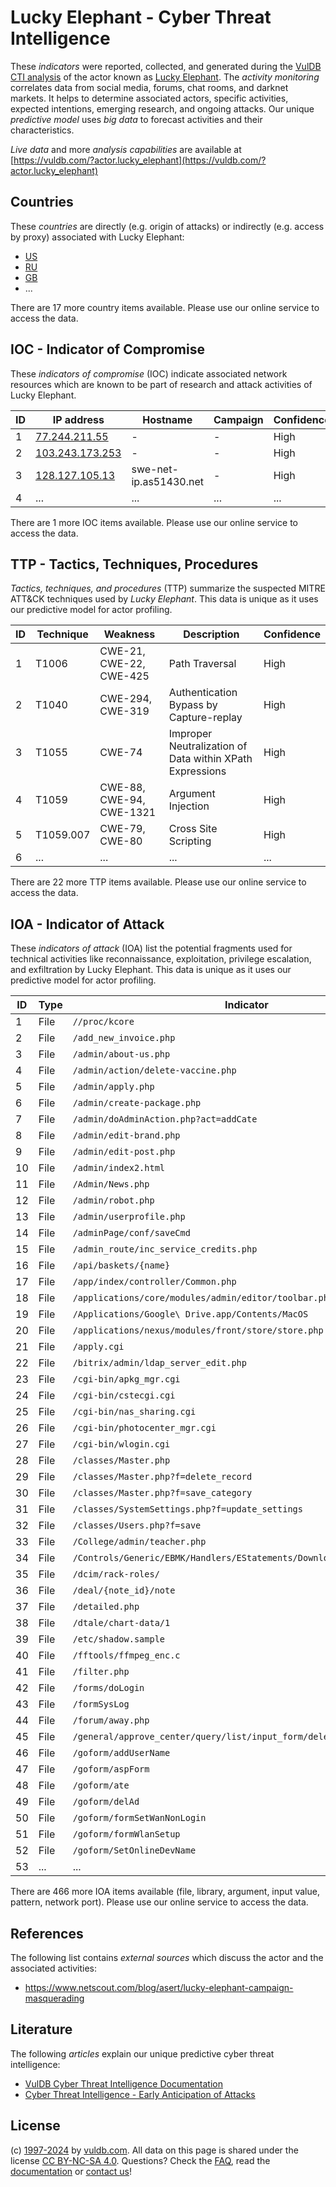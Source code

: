 # Lucky Elephant - Cyber Threat Intelligence

These _indicators_ were reported, collected, and generated during the [VulDB CTI analysis](https://vuldb.com/?kb.cti) of the actor known as [Lucky Elephant](https://vuldb.com/?actor.lucky_elephant). The _activity monitoring_ correlates data from social media, forums, chat rooms, and darknet markets. It helps to determine associated actors, specific activities, expected intentions, emerging research, and ongoing attacks. Our unique _predictive model_ uses _big data_ to forecast activities and their characteristics.

_Live data_ and more _analysis capabilities_ are available at [https://vuldb.com/?actor.lucky_elephant](https://vuldb.com/?actor.lucky_elephant)

## Countries

These _countries_ are directly (e.g. origin of attacks) or indirectly (e.g. access by proxy) associated with Lucky Elephant:

* [US](https://vuldb.com/?country.us)
* [RU](https://vuldb.com/?country.ru)
* [GB](https://vuldb.com/?country.gb)
* ...

There are 17 more country items available. Please use our online service to access the data.

## IOC - Indicator of Compromise

These _indicators of compromise_ (IOC) indicate associated network resources which are known to be part of research and attack activities of Lucky Elephant.

ID | IP address | Hostname | Campaign | Confidence
-- | ---------- | -------- | -------- | ----------
1 | [77.244.211.55](https://vuldb.com/?ip.77.244.211.55) | - | - | High
2 | [103.243.173.253](https://vuldb.com/?ip.103.243.173.253) | - | - | High
3 | [128.127.105.13](https://vuldb.com/?ip.128.127.105.13) | swe-net-ip.as51430.net | - | High
4 | ... | ... | ... | ...

There are 1 more IOC items available. Please use our online service to access the data.

## TTP - Tactics, Techniques, Procedures

_Tactics, techniques, and procedures_ (TTP) summarize the suspected MITRE ATT&CK techniques used by _Lucky Elephant_. This data is unique as it uses our predictive model for actor profiling.

ID | Technique | Weakness | Description | Confidence
-- | --------- | -------- | ----------- | ----------
1 | T1006 | CWE-21, CWE-22, CWE-425 | Path Traversal | High
2 | T1040 | CWE-294, CWE-319 | Authentication Bypass by Capture-replay | High
3 | T1055 | CWE-74 | Improper Neutralization of Data within XPath Expressions | High
4 | T1059 | CWE-88, CWE-94, CWE-1321 | Argument Injection | High
5 | T1059.007 | CWE-79, CWE-80 | Cross Site Scripting | High
6 | ... | ... | ... | ...

There are 22 more TTP items available. Please use our online service to access the data.

## IOA - Indicator of Attack

These _indicators of attack_ (IOA) list the potential fragments used for technical activities like reconnaissance, exploitation, privilege escalation, and exfiltration by Lucky Elephant. This data is unique as it uses our predictive model for actor profiling.

ID | Type | Indicator | Confidence
-- | ---- | --------- | ----------
1 | File | `//proc/kcore` | Medium
2 | File | `/add_new_invoice.php` | High
3 | File | `/admin/about-us.php` | High
4 | File | `/admin/action/delete-vaccine.php` | High
5 | File | `/admin/apply.php` | High
6 | File | `/admin/create-package.php` | High
7 | File | `/admin/doAdminAction.php?act=addCate` | High
8 | File | `/admin/edit-brand.php` | High
9 | File | `/admin/edit-post.php` | High
10 | File | `/admin/index2.html` | High
11 | File | `/Admin/News.php` | High
12 | File | `/admin/robot.php` | High
13 | File | `/admin/userprofile.php` | High
14 | File | `/adminPage/conf/saveCmd` | High
15 | File | `/admin_route/inc_service_credits.php` | High
16 | File | `/api/baskets/{name}` | High
17 | File | `/app/index/controller/Common.php` | High
18 | File | `/applications/core/modules/admin/editor/toolbar.php` | High
19 | File | `/Applications/Google\ Drive.app/Contents/MacOS` | High
20 | File | `/applications/nexus/modules/front/store/store.php` | High
21 | File | `/apply.cgi` | Medium
22 | File | `/bitrix/admin/ldap_server_edit.php` | High
23 | File | `/cgi-bin/apkg_mgr.cgi` | High
24 | File | `/cgi-bin/cstecgi.cgi` | High
25 | File | `/cgi-bin/nas_sharing.cgi` | High
26 | File | `/cgi-bin/photocenter_mgr.cgi` | High
27 | File | `/cgi-bin/wlogin.cgi` | High
28 | File | `/classes/Master.php` | High
29 | File | `/classes/Master.php?f=delete_record` | High
30 | File | `/classes/Master.php?f=save_category` | High
31 | File | `/classes/SystemSettings.php?f=update_settings` | High
32 | File | `/classes/Users.php?f=save` | High
33 | File | `/College/admin/teacher.php` | High
34 | File | `/Controls/Generic/EBMK/Handlers/EStatements/DownloadEStatement.ashx` | High
35 | File | `/dcim/rack-roles/` | High
36 | File | `/deal/{note_id}/note` | High
37 | File | `/detailed.php` | High
38 | File | `/dtale/chart-data/1` | High
39 | File | `/etc/shadow.sample` | High
40 | File | `/fftools/ffmpeg_enc.c` | High
41 | File | `/filter.php` | Medium
42 | File | `/forms/doLogin` | High
43 | File | `/formSysLog` | Medium
44 | File | `/forum/away.php` | High
45 | File | `/general/approve_center/query/list/input_form/delete_data_attach.php` | High
46 | File | `/goform/addUserName` | High
47 | File | `/goform/aspForm` | High
48 | File | `/goform/ate` | Medium
49 | File | `/goform/delAd` | High
50 | File | `/goform/formSetWanNonLogin` | High
51 | File | `/goform/formWlanSetup` | High
52 | File | `/goform/SetOnlineDevName` | High
53 | ... | ... | ...

There are 466 more IOA items available (file, library, argument, input value, pattern, network port). Please use our online service to access the data.

## References

The following list contains _external sources_ which discuss the actor and the associated activities:

* https://www.netscout.com/blog/asert/lucky-elephant-campaign-masquerading

## Literature

The following _articles_ explain our unique predictive cyber threat intelligence:

* [VulDB Cyber Threat Intelligence Documentation](https://vuldb.com/?kb.cti)
* [Cyber Threat Intelligence - Early Anticipation of Attacks](https://www.scip.ch/en/?labs.20201022)

## License

(c) [1997-2024](https://vuldb.com/?kb.changelog) by [vuldb.com](https://vuldb.com/?kb.about). All data on this page is shared under the license [CC BY-NC-SA 4.0](https://creativecommons.org/licenses/by-nc-sa/4.0/). Questions? Check the [FAQ](https://vuldb.com/?kb.faq), read the [documentation](https://vuldb.com/?kb) or [contact us](https://vuldb.com/?contact)!
